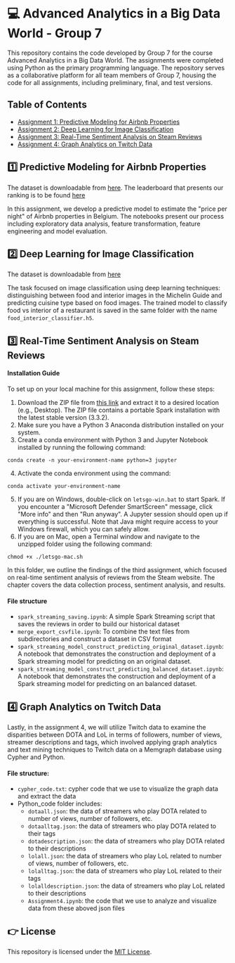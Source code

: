 # 💻 Advanced Analytics in a Big Data World - Group 7

This repository contains the code developed by Group 7 for the course Advanced Analytics in a Big Data World. The assignments were completed using Python as the primary programming language. The repository serves as a collaborative platform for all team members of Group 7, housing the code for all assignments, including preliminary, final, and test versions.

## Table of Contents

- [Assignment 1: Predictive Modeling for Airbnb Properties](https://github.com/wentingjiang2022/advanced_analytics_kul/tree/main/assignment1)
- [Assignment 2: Deep Learning for Image Classification](https://github.com/wentingjiang2022/advanced_analytics_kul/tree/main/assignment2) 
- [Assignment 3: Real-Time Sentiment Analysis on Steam Reviews](https://github.com/wentingjiang2022/advanced_analytics_kul/tree/main/assignment3) 
- [Assignment 4: Graph Analytics on Twitch Data](https://github.com/wentingjiang2022/advanced_analytics_kul/tree/main/assignment%204) 

## 1️⃣ Predictive Modeling for Airbnb Properties

The dataset is downloadable from [here](http://seppe.net/aa/assignment1/data.zip).
The leaderboard that presents our ranking is to be found [here](http://seppe.net/aa/assignment1/)

In this assignment, we develop a predictive model to estimate the "price per night" of Airbnb properties in Belgium. The notebooks present our process including exploratory data analysis, feature transformation, feature engineering and model evaluation.

## 2️⃣ Deep Learning for Image Classification

The dataset is downloadable from [here](https://drive.google.com/drive/folders/13uqo4de3n0Of1X2Appt_G3WAUXqF3h4J?usp=sharing)

The task focused on image classification using deep learning techniques: distinguishing between food and interior images in the Michelin Guide and predicting cuisine type based on food images. The trained model to classify food vs interior of a restaurant is saved in the same folder with the name `food_interior_classifier.h5`.

## 3️⃣ Real-Time Sentiment Analysis on Steam Reviews

#### Installation Guide

To set up on your local machine for this assignment, follow these steps:

1. Download the ZIP file from [this link](http://seppe.net/aa/assignment3/spark.zip) and extract it to a desired location (e.g., Desktop). The ZIP file contains a portable Spark installation with the latest stable version (3.3.2).
2. Make sure you have a Python 3 Anaconda distribution installed on your system.
3. Create a conda environment with Python 3 and Jupyter Notebook installed by running the following command:
```
conda create -n your-environment-name python=3 jupyter
```
4. Activate the conda environment using the command:
```
conda activate your-environment-name
```
5. If you are on Windows, double-click on `letsgo-win.bat` to start Spark. If you encounter a "Microsoft Defender SmartScreen" message, click "More info" and then "Run anyway". A Jupyter session should open up if everything is successful. Note that Java might require access to your Windows firewall, which you can safely allow.
6. If you are on Mac, open a Terminal window and navigate to the unzipped folder using the following command:
```
chmod +x ./letsgo-mac.sh
```
In this folder, we outline the findings of the third assignment, which focused on real-time sentiment analysis of reviews from the Steam website. The chapter covers the data collection process, sentiment analysis, and results.

#### File structure
- `spark_streaming_saving.ipynb`:  A simple Spark Streaming script that saves the reviews in order to build our historical dataset
- `merge_export_csvfile.ipynb`: To combine the text files from subdirectories and construct a dataset in CSV format
- `spark_streaming_model_construct_predicting_original_dataset.ipynb`: A notebook that demonstrates the construction and deployment of a Spark streaming model for predicting on an original dataset.
- `spark_streaming_model_construct_predicting_balanced_dataset.ipynb`: A notebook that demonstrates the construction and deployment of a Spark streaming model for predicting on an balanced dataset.

## 4️⃣ Graph Analytics on Twitch Data

Lastly, in the assignment 4, we will utilize Twitch data to examine the disparities between DOTA and LoL in terms of followers, number of views, streamer descriptions and tags, which involved applying graph analytics and text mining techniques to Twitch data on a Memgraph database using Cypher and Python.

#### File structure:
- `cypher_code.txt`: cypher code that we use to visualize the graph data and extract the data
- Python_code folder includes:
  + `dotaall.json`: the data of streamers who play DOTA related to number of views, number of followers, etc. 
  + `dotaalltag.json`: the data of streamers who play DOTA related to their tags
  + `dotadescription.json`:  the data of streamers who play DOTA related to their descriptions
  + `lolall.json`: the data of streamers who play LoL related to number of views, number of followers, etc. 
  + `lolalltag.json`: the data of streamers who play LoL related to their tags
  + `lolalldescription.json`:  the data of streamers who play LoL related to their descriptions
  + `Assignment4.ipynb`: the code that we use to analyze and visualize data from these aboved json files



## 👉 License

This repository is licensed under the [MIT License](LICENSE).





